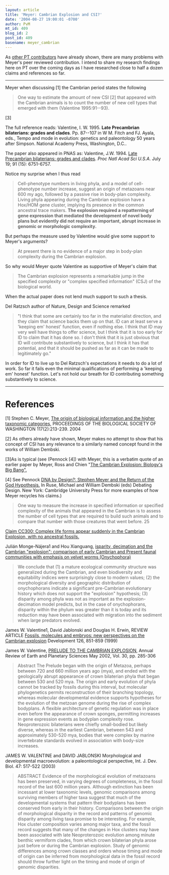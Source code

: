 ```yaml
---
layout: article
title: 'Meyer: Cambrian Explosion and CSI?'
date: '2004-08-27 19:00:01 -0700'
author: PvM
mt_id: 409
blog_id: 2
post_id: 409
basename: meyer_cambrian
---
```

As [other PT contributors](http://www.pandasthumb.org/pt-archives/000430.html) have already shown, there are many problems with Meyer's peer reviewed contribution.  I intend to share my research findings here on PT over the coming days as I have researched close to half a dozen claims and references so far. 


*********


Meyer when discussing \[1\] the Cambrian period states the following 

> One way to estimate the amount of new CSI \[2\] that appeared with the Cambrian animals is to count the number of new cell types that emerged with them (Valentine 1995:91--93). 

 \[3\]

The full reference reads: Valentine, I. W. 1995. **Late Precambrian bilaterians: grades and clades**. Pp. 87--107 in W M. Fitch and FJ. Ayala, eds., Tempo and mode in evolution: genetics and paleontology 50 years after Simpson. National Academy Press, Washington, D.C.. 

The paper also appeared in PNAS as: Valentine, J.W. 1994. [Late Precambrian bilaterians: grades and clades](http://www.pubmedcentral.nih.gov/articlerender.fcgi?artid=44279). _Proc Natl Acad Sci U.S.A_. July 19; 91 (15): 6751-6757.

Notice my surprise when I thus read

> Cell-phenotype numbers in living phyla, and a model of cell-phenotype number increase, suggest an origin of metazoans near 600 my ago, followed by a passive rise in body-plan complexity. Living phyla appearing during the Cambrian explosion have a Hox/HOM gene cluster, implying its presence in the common ancestral trace makers. **The explosion required a repatterning of gene expression that mediated the development of novel body plans but evidently did not require an important, abrupt increase in genomic or morphologic complexity.**

But perhaps the measure used by Valentine would give some support to Meyer's arguments?

> At present there is no evidence of a major step in body-plan complexity during the Cambrian explosion.

So why would Meyer quote Valentine as supportive of Meyer's claim that

> The Cambrian explosion represents a remarkable jump in the specified complexity or "complex specified information" (CSJ) of the biological world.

When the actual paper does not lend much support to such a thesis.

Del Ratzsch author of Nature, Design and Science remarked

> "I think that some are certainly too far in the materialist direction, and they claim that science backs them up on that. ID can at least serve a 'keeping em' honest' function, even if nothing else. I think that ID may very well have things to offer science, but I think that it is too early for ID to claim that it has done so. I don't think that it is just obvious that ID will contribute substantively to science, but I think it has that potential, and that it should be pushed as far as it can be made to legitimately go."

In order for ID to live up to Del Ratzsch's expectations it needs to do a lot of work. So far it fails even the minimal qualifications of performing a 'keeping em' honest'  function. Let's not hold our breath for ID contributing something substantively to science.

*********

# References

\[1\] Stephen C. Meyer, [The origin of biological information and the higher taxonomic categories](http://www.discovery.org/scripts/viewDB/index.php?command=view&amp;id=2177&amp;program=CSC%20-%20Scientific%20Research%20and%20Scholarship%20-%20Science), PROCEEDINGS OF THE BIOLOGICAL SOCIETY OF WASHINGTON 117(2):213-239. 2004

\[2\] As others already have shown, Meyer makes no attempt to show that his concept of CSI has any relevance to a similarly named concept found in the works of William Dembski.

\[3\]As is typical (see (Pennock \[4\]) with Meyer, this is a verbatim quote of an earlier paper by Meyer, Ross and Chien "[The Cambrian Explosion: Biology's Big Bang".](http://www.discovery.org/scripts/viewDB/filesDB-download.php?id=29)

\[4\] See Pennock [DNA by Design?: Stephen Meyer and the Return of the God Hypothesis.](http://www.msu.edu/~pennock5/research/papers/Pennock*DNADesign.pdf) 
In Ruse, Michael and William Dembski (eds) Debating Design. New York: Cambridge University Press for more examples of how Meyer recycles his claims.)

> One way to measure the increase in specified information or specified complexity of the animals that appeared in the Cambrian is to assess the
> number of cell types that are required to build such animals and to compare that number with those creatures that went before. 25

[Claim CC300: Complex life forms appear suddenly in the Cambrian Explosion, with no ancestral fossils.](http://www.talkorigins.org/indexcc/CC/CC300.html)

Julián Monge-Nájera1 and Hou Xianguang, [isparity, decimation and the Cambrian "explosion": comparison of early Cambrian and Present faunal communities with emphasis on velvet worms (Onychophora)](http://rbt.ots.ac.cr/revistas/48-2-3/monge.htm) 

> We conclude that (1) a mature ecological community structure was generalized during the Cambrian, and even biodiversity and equitability indices were surprisingly close to modern values; (2) the morphological diversity and geographic distribution of onychophorans indicate a significant pre-Cambrian evolutionary history which does not support the "explosion" hypothesis; (3) disparity among phyla was not as important as the explosion-decimation model predicts, but in the case of onychophorans, disparity within the phylum was greater than it is today and its reduction may have been associated with migration into the sediment when large predators evolved.

James W. Valentine1, David Jablonski and Douglas H. Erwin, REVIEW ARTICLE [Fossils, molecules and embryos: new perspectives on the Cambrian explosion](http://pondside.uchicago.edu/ceb/Devel1999.pdf)  Development 126, 851-859 (1999)

James W. Valentine, [PRELUDE TO THE CAMBRIAN EXPLOSION](http://arjournals.annualreviews.org/doi/abs/10.1146/annurev.earth.30.082901.092917;), Annual Review of Earth and Planetary Sciences May 2002, Vol. 30, pp. 285-306

> Abstract The Prelude began with the origin of Metazoa, perhaps between 720 and 660 million years ago (mya), and ended with the geologically abrupt appearance of crown bilaterian phyla that began between 530 and 520 mya. The origin and early evolution of phyla cannot be tracked by fossils during this interval, but molecular phylogenetics permits reconstruction of their branching topology, whereas molecular developmental evidence supports hypotheses for the evolution of the metzoan genome during the rise of complex bodyplans. A flexible architecture of genetic regulation was in place even before the appearance of crown sponges, permitting increases in gene expression events as bodyplan complexity rose. Neoproterozoic bilaterians were chiefly small-bodied but likely diverse, whereas in the earliest Cambrian, between 543 and approximately 530-520 mya, bodies that were complex by marine invertebrate standards evolved in association with body-size increases.

JAMES W. VALENTINE  and DAVID JABLONSKI Morphological and developmental macroevolution: a paleontological perspective, Int. J. Dev. Biol. 47: 517-522 (2003)

> ABSTRACT Evidence of the morphological evolution of metazoans has been preserved, in varying degrees of completeness, in the fossil record of the last 600 million years. Although extinction has been incessant at lower taxonomic levels, genomic comparisons among surviving members of higher taxa suggest that much of the developmental systems that pattern their bodyplans has been conserved from early in their history. Comparisons between the origin of morphological disparity in the record and patterns of genomic disparity among living taxa promise to be interesting. For example, Hox cluster composition varies among major taxa, and the fossil record suggests that many of the changes in Hox clusters may have been associated with late Neoproterozoic evolution among minute benthic vermiform clades, from which crown bilaterian phyla arose just before or during the Cambrian explosion. Study of genomic differences among crown classes and orders whose timing and mode of origin can be inferred from morphological data in the fossil record should throw further light on the timing and mode of origin of genomic disparities.
